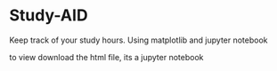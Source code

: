 # Study-AID
Keep track of your study hours. Using matplotlib and jupyter notebook


to view download the html file, its a jupyter notebook 
